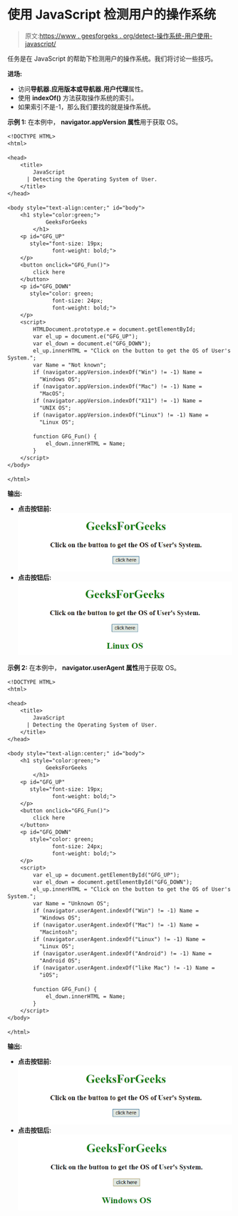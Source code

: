 # 使用 JavaScript 检测用户的操作系统

> 原文:[https://www . geesforgeks . org/detect-操作系统-用户使用-javascript/](https://www.geeksforgeeks.org/detect-the-operating-system-of-user-using-javascript/)

任务是在 JavaScript 的帮助下检测用户的操作系统。我们将讨论一些技巧。

**进场:**

*   访问**导航器.应用版本或导航器.用户代理**属性。
*   使用 **indexOf()** 方法获取操作系统的索引。
*   如果索引不是-1，那么我们要找的就是操作系统。

**示例 1:** 在本例中， **navigator.appVersion 属性**用于获取 OS。

```
<!DOCTYPE HTML>
<html>

<head>
    <title>
        JavaScript 
      | Detecting the Operating System of User.
    </title>
</head>

<body style="text-align:center;" id="body">
    <h1 style="color:green;">  
            GeeksForGeeks
        </h1>
    <p id="GFG_UP"
       style="font-size: 19px; 
              font-weight: bold;">
    </p>
    <button onclick="GFG_Fun()">
        click here
    </button>
    <p id="GFG_DOWN" 
       style="color: green; 
              font-size: 24px; 
              font-weight: bold;">
    </p>
    <script>
        HTMLDocument.prototype.e = document.getElementById;
        var el_up = document.e("GFG_UP");
        var el_down = document.e("GFG_DOWN");
        el_up.innerHTML = "Click on the button to get the OS of User's System.";
        var Name = "Not known";
        if (navigator.appVersion.indexOf("Win") != -1) Name = 
          "Windows OS";
        if (navigator.appVersion.indexOf("Mac") != -1) Name = 
          "MacOS";
        if (navigator.appVersion.indexOf("X11") != -1) Name = 
          "UNIX OS";
        if (navigator.appVersion.indexOf("Linux") != -1) Name = 
          "Linux OS";

        function GFG_Fun() {
            el_down.innerHTML = Name;
        }
    </script>
</body>

</html>
```

**输出:**

*   **点击按钮前:**
    ![](img/3c5d3475a7ddfadd74469db9dc918ee3.png)
*   **点击按钮后:**
    ![](img/b276d9ffa6c52a7e889da0b5d4e299fe.png)

**示例 2:** 在本例中， **navigator.userAgent 属性**用于获取 OS。

```
<!DOCTYPE HTML>
<html>

<head>
    <title>
        JavaScript 
      | Detecting the Operating System of User.
    </title>
</head>

<body style="text-align:center;" id="body">
    <h1 style="color:green;">  
            GeeksForGeeks
        </h1>
    <p id="GFG_UP" 
       style="font-size: 19px;
              font-weight: bold;">
    </p>
    <button onclick="GFG_Fun()">
        click here
    </button>
    <p id="GFG_DOWN" 
       style="color: green;
              font-size: 24px;
              font-weight: bold;">
    </p>
    <script>
        var el_up = document.getElementById("GFG_UP");
        var el_down = document.getElementById("GFG_DOWN");
        el_up.innerHTML = "Click on the button to get the OS of User's System.";
        var Name = "Unknown OS";
        if (navigator.userAgent.indexOf("Win") != -1) Name = 
          "Windows OS";
        if (navigator.userAgent.indexOf("Mac") != -1) Name = 
          "Macintosh";
        if (navigator.userAgent.indexOf("Linux") != -1) Name = 
          "Linux OS";
        if (navigator.userAgent.indexOf("Android") != -1) Name = 
          "Android OS";
        if (navigator.userAgent.indexOf("like Mac") != -1) Name = 
          "iOS";

        function GFG_Fun() {
            el_down.innerHTML = Name;
        }
    </script>
</body>

</html>
```

**输出:**

*   **点击按钮前:**
    ![](img/3c5d3475a7ddfadd74469db9dc918ee3.png)
*   **点击按钮后:**
    ![](img/7f21004eb33cedd73ba75b57f6d6ecf3.png)
